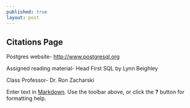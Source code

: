 ```yaml
---
published: true
layout: post
---
```

## Citations Page

Postgres website-
http://www.postgresql.org

Assigned reading material-
Head First SQL by Lynn Beighley

Class Professor-
Dr. Ron Zacharski



Enter text in [Markdown](http://daringfireball.net/projects/markdown/). Use the toolbar above, or click the **?** button for formatting help.
